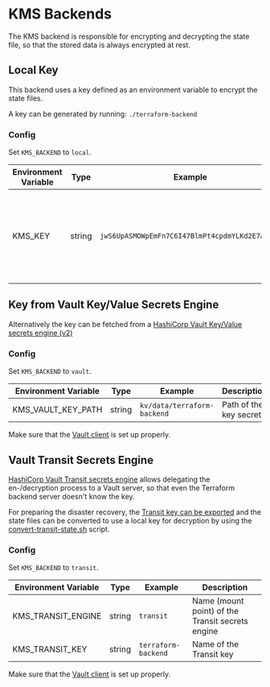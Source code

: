 # KMS Backends

The KMS backend is responsible for encrypting and decrypting the state file, so that the stored data is always encrypted at rest.

## Local Key

This backend uses a key defined as an environment variable to encrypt the state files.

A key can be generated by running: `./terraform-backend`

### Config
Set `KMS_BACKEND` to `local`.

| Environment Variable | Type   | Example                                        | Description                                                                                 |
|----------------------|--------|------------------------------------------------|---------------------------------------------------------------------------------------------|
| KMS_KEY              | string | `jwS6UpASMOWpEmFn7C6I47BlmPt4cpdmYLKd2E7a4Zk=` | If local KMS is enabled, but no key is defined, the server will generate a new one and exit |

## Key from Vault Key/Value Secrets Engine

Alternatively the key can be fetched from a [HashiCorp Vault Key/Value secrets engine (v2)](https://www.vaultproject.io/docs/secrets/kv/kv-v2)

### Config
Set `KMS_BACKEND` to `vault`.

| Environment Variable | Type   | Example                     | Description            |
|----------------------|--------|-----------------------------|------------------------|
| KMS_VAULT_KEY_PATH   | string | `kv/data/terraform-backend` | Path of the key secret |

Make sure that the [Vault client](clients.md#vault-client) is set up properly.

## Vault Transit Secrets Engine

[HashiCorp Vault Transit secrets engine](https://www.vaultproject.io/docs/secrets/transit) allows delegating the en-/decryption process to a Vault server, so that even the Terraform backend server doesn't know the key.

For preparing the disaster recovery, the [Transit key can be exported](https://www.vaultproject.io/api-docs/secret/transit#export-key) and the state files can be converted to use a local key for decryption by using the [convert-transit-state.sh](../scripts/convert-transit-state.sh) script.

### Config
Set `KMS_BACKEND` to `transit`.

| Environment Variable | Type   | Example             | Description                                      |
|----------------------|--------|---------------------|--------------------------------------------------|
| KMS_TRANSIT_ENGINE   | string | `transit`           | Name (mount point) of the Transit secrets engine |
| KMS_TRANSIT_KEY      | string | `terraform-backend` | Name of the Transit key                          |

Make sure that the [Vault client](clients.md#vault-client) is set up properly.
